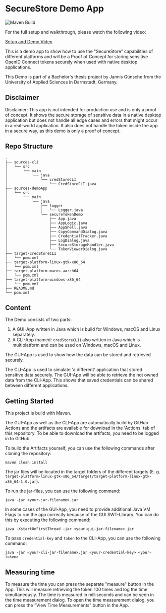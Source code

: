 # SecureStore Demo App

![Maven Build](https://github.com/jgteam/secureTokenDemo/actions/workflows/maven.yml/badge.svg)

For the full setup and walkthrough, please watch the following video:

[Setup and Demo Video](https://www.youtube.com/watch?v=YQw1_svw4Eo)

This is a demo app to show how to use the "SecureStore" capabilities of different platforms and will be a Proof of Concept for storing sensitive OpenID Connect tokens securely when used with native desktop applications.

This Demo is part of a Bachelor's thesis project by Jannis Günsche from the University of Applied Sciences in Darmstadt, Germany.

## Disclaimer

Disclaimer: This app is not intended for production use and is only a proof of concept. It shows the secure storage of sensitive data in a native desktop application but does not handle all edge cases and errors that might occur in a real-world application. It also does not handle the token inside the app in a secure way, as this demo is only a proof of concept.

## Repo Structure

```
.
├── sources-cli
│   └── src
│       └── main
│           └── java
│               └── credStoreCLI
│                   └── CredStoreCLI.java
├── sources-demoApp
│   └── src
│       └── main
│           └── java
│               ├── logger
│               │   └── Logger.java
│               └── secureTokenDemo
│                   ├── App.java
│                   ├── AppLogic.java
│                   ├── AppShell.java
│                   ├── CopyCommandDialog.java
│                   ├── CredentialTracker.java
│                   ├── LogDialog.java
│                   ├── SecureStorageHandler.java
│                   └── TokenViewerDialog.java
├── target-credStoreCLI
│   └── pom.xml
├── target-platform-linux-gtk-x86_64
│   └── pom.xml
├── target-platform-macos-aarch64
│   └── pom.xml
├── target-platform-windows-x86_64
│   └── pom.xml
├── README.md
└── pom.xml
```

## Content

The Demo consists of two parts:
 1. A GUI-App written in Java which is build for Windows, macOS and Linux separately. 
 2. A CLI-App (named: `credStoreCLI`) also written in Java which is multiplatform and can be used on Windows, macOS and Linux.

The GUI-App is used to show how the data can be stored and retrieved securely.

The CLI-App is used to simulate 'a different' application that stored sensitive data securely. The GUI-App will be able to retrieve the not owned data from the CLI-App. This shows that saved credentials can be shared between different applications.

## Getting Started

This project is build with Maven.

The GUI-App as well as the CLI-App are automatically build by GitHub Actions and the artifacts are available for download in the 'Actions' tab of this repository. To be able to download the artifacts, you need to be logged in to GitHub.

To build the Artifacts yourself, you can use the following commands after cloning the repository:

```shell
maven clean install
```

The jar files will be located in the target folders of the different targets (E. g. `target-platform-linux-gtk-x86_64/target/target-platform-linux-gtk-x86_64-1.0.jar`).

To run the jar-files, you can use the following command:

```shell
java -jar <your-jar-filename>.jar
```

In some cases of the GUI-App, you need to provide additional Java VM Flags to run the app correctly because of the GUI SWT-Library. You can do this by executing the following command:

```shell
java -XstartOnFirstThread -jar <your-gui-jar-filename>.jar
```

To pass `credential-key` and `token` to the CLI-App, you can use the following command:

```shell
java -jar <your-cli-jar-filename>.jar <your-credential-key> <your-token>
```


## Measuring time

To measure the time you can press the separate "measure" button in the App. This will measure retrieving the token 100 times and log the time simultaneously. The time is measured in milliseconds and can be seen in the time measurement dialog. To open the time measurement dialog, you can press the "View Time Measurements" button in the App.
